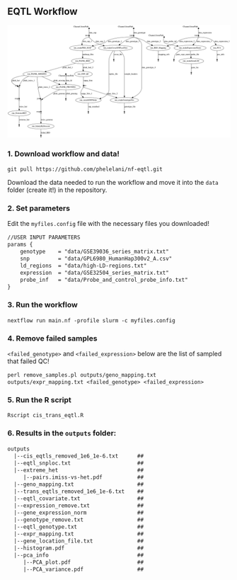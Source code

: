 ## EQTL Workflow

<p align="center">
    <img width="1200" src="nf-eqtl.png">
</p>

### 1. Download workflow and data!
```console
git pull https://github.com/phelelani/nf-eqtl.git
```

Download the data needed to run the workflow and move it into the `data` folder (create it!) in the repository.

### 2. Set parameters
Edit the `myfiles.config` file with the necessary files you downloaded!
```console
//USER INPUT PARAMETERS
params {
    genotype    = "data/GSE39036_series_matrix.txt"
    snp         = "data/GPL6980_HumanHap300v2_A.csv"
    ld_regions  = "data/high-LD-regions.txt"
    expression  = "data/GSE32504_series_matrix.txt"
    probe_inf   = "data/Probe_and_control_probe_info.txt"
}
```

### 3. Run the workflow
```console
nextflow run main.nf -profile slurm -c myfiles.config
```

### 4. Remove failed samples
`<failed_genotype>` and  `<failed_expression>` below are the list of sampled that failed QC! 
```console
perl remove_samples.pl outputs/geno_mapping.txt outputs/expr_mapping.txt <failed_genotype> <failed_expression>
```

### 5. Run the R script
```console
Rscript cis_trans_eqtl.R
```

### 6. Results in the `outputs` folder:
```console
outputs
  |--cis_eqtls_removed_1e6_1e-6.txt      ## 
  |--eqtl_snploc.txt                     ## 
  |--extreme_het                         ## 
     |--pairs.imiss-vs-het.pdf           ## 
  |--geno_mapping.txt                    ## 
  |--trans_eqtls_removed_1e6_1e-6.txt    ## 
  |--eqtl_covariate.txt                  ## 
  |--expression_remove.txt               ## 
  |--gene_expression_norm                ## 
  |--genotype_remove.txt                 ## 
  |--eqtl_genotype.txt                   ## 
  |--expr_mapping.txt                    ## 
  |--gene_location_file.txt              ## 
  |--histogram.pdf                       ## 
  |--pca_info                            ## 
     |--PCA_plot.pdf                     ## 
     |--PCA_variance.pdf                 ## 
```
